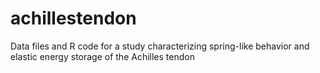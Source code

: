 # achillestendon
Data files and R code for a study characterizing spring-like behavior and elastic energy storage of the Achilles tendon
